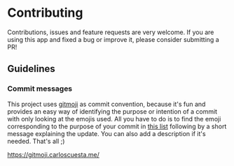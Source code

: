 # Contributing

Contributions, issues and feature requests are very welcome. If you are using this app and fixed a bug or improve it, please consider submitting a PR!

## Guidelines

### Commit messages

This project uses [gitmoji](https://gitmoji.carloscuesta.me/) as commit convention, because it's fun and provides an easy way of identifying the purpose or intention of a commit with only looking at the emojis used. All you have to do is to find the emoji corresponding to the purpose of your commit in [this list](https://gitmoji.carloscuesta.me/) following by a short message explaining the update. You can also add a description if it's needed. That's all ;)

https://gitmoji.carloscuesta.me/
